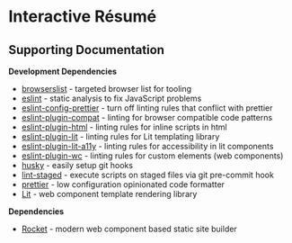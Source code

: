 # Interactive Résumé

## Supporting Documentation

**Development Dependencies**

-   [browserslist](https://github.com/browserslist/browserslist) - targeted browser list for tooling
-   [eslint](https://eslint.org) - static analysis to fix JavaScript problems
-   [eslint-config-prettier](https://github.com/prettier/eslint-config-prettier) - turn off linting rules that conflict with prettier
-   [eslint-plugin-compat](https://github.com/amilajack/eslint-plugin-compat) - linting for browser compatible code patterns
-   [eslint-plugin-html](https://github.com/BenoitZugmeyer/eslint-plugin-html) - linting rules for inline scripts in html
-   [eslint-plugin-lit](https://github.com/43081j/eslint-plugin-lit) - linting rules for Lit templating library
-   [eslint-plugin-lit-a11y](https://open-wc.org/docs/linting/eslint-plugin-lit-a11y/overview/) - linting rules for accessibility in lit components
-   [eslint-plugin-wc](https://github.com/43081j/eslint-plugin-wc) - linting rules for custom elements (web components)
-   [husky](https://github.com/typicode/husky) - easily setup git hooks
-   [lint-staged](https://github.com/okonet/lint-staged) - execute scripts on staged files via git pre-commit hook
-   [prettier](https://prettier.io) - low configuration opinionated code formatter
-   [Lit](https://lit.dev) - web component template rendering library

**Dependencies**

-   [Rocket](https://rocket.modern-web.dev/) - modern web component based static site builder
